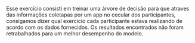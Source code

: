 Esse exercício consisti em treinar uma árvore de decisão para que atraves das informações coletapas por um app no cecular dos participantes, consigamos dizer qual exercício cada participante estava realizando de acordo com os dados fornecidos.
Os resultados encontrados não foram retrabalhados para um melhor desempenho do modelo.

